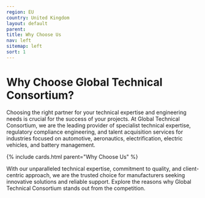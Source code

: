 ```yaml
---
region: EU
country: United Kingdom
layout: default
parent: 
title: Why Choose Us
nav: left
sitemap: left
sort: 1
---
```


# Why Choose Global Technical Consortium?

Choosing the right partner for your technical expertise and engineering needs is crucial for the success of your projects. At Global Technical Consortium, we are the leading provider of specialist technical expertise, regulatory compliance engineering, and talent acquisition services for industries focused on automotive, aeronautics, electrification, electric vehicles, and battery management.

{% include cards.html parent="Why Choose Us" %}

With our unparalleled technical expertise, commitment to quality, and client-centric approach, we are the trusted choice for manufacturers seeking innovative solutions and reliable support. Explore the reasons why Global Technical Consortium stands out from the competition.
